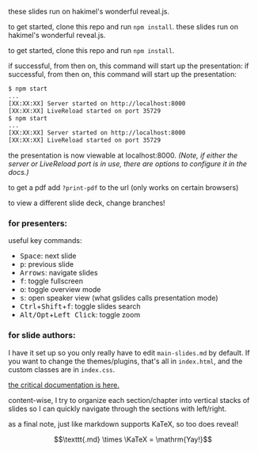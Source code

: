 these slides run on hakimel's wonderful reveal.js.

to get started, clone this repo and run `npm install`.
these slides run on hakimel's wonderful reveal.js.

to get started, clone this repo and run `npm install`.

if successful, from then on, this command will start up the presentation:
if successful, from then on, this command will start up the presentation:
```sh
$ npm start
...
[XX:XX:XX] Server started on http://localhost:8000
[XX:XX:XX] LiveReload started on port 35729
$ npm start
...
[XX:XX:XX] Server started on http://localhost:8000
[XX:XX:XX] LiveReload started on port 35729
```
the presentation is now viewable at localhost:8000.
*(Note, if either the server or LiveReload port is in use, there are options to configure it in the docs.)*

to get a pdf add `?print-pdf` to the url (only works on certain browsers)

to view a different slide deck, change branches!

### for presenters:
useful key commands:
- <kbd>Space</kbd>: next slide
- <kbd>p</kbd>: previous slide
- <kbd>Arrows</kbd>: navigate slides
- <kbd>f</kbd>: toggle fullscreen
- <kbd>o</kbd>: toggle overview mode
- <kbd>s</kbd>: open speaker view (what gslides calls presentation mode)
- <kbd>Ctrl</kbd>+<kbd>Shift</kbd>+<kbd>f</kbd>: toggle slides search
- <kbd>Alt/Opt</kbd>+<kbd>Left Click</kbd>: toggle zoom

### for slide authors:
I have it set up so you only really have to edit `main-slides.md` by default. If you want to change the themes/plugins, that's all in `index.html`, and the custom classes are in `index.css`.

[the critical documentation is here.](https://revealjs.com/)

content-wise, I try to organize each section/chapter into vertical stacks of slides so I can quickly navigate through the sections with left/right.

as a final note, just like markdown supports KaTeX, so too does reveal!

$$\texttt{.md} \times \KaTeX = \mathrm{Yay!}$$